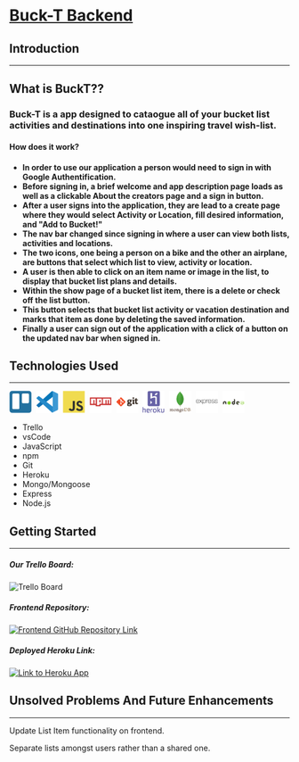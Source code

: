 # <a href="https://buckt-backend.herokuapp.com/">Buck-T Backend</a>


## Introduction
___
<h2>What is BuckT??</h2>

<h3 >
  Buck-T is a app designed to cataogue all of your bucket list activities and destinations into one inspiring travel wish-list.
</h3>
<h4>
  How does it work?
<h4>
<ul >
  <li>In order to use our application a person would need to sign in with Google Authentification.</li>
  <li>Before signing in, a brief welcome and app description page loads as well as a clickable About the creators page and a sign in button.</li>
  <li>After a user signs into the application, they are lead to a create page where they would select Activity or Location, fill desired information, and "Add to Bucket!"</li>
  <li>The nav bar changed since signing in where a user can view both lists, activities and locations.</li>
  <li>The two icons, one being a person on a bike and the other an airplane, are buttons that select which list to view, activity or location.</li>
  <li>A user is then able to click on an item name or image in the list, to display that bucket list plans and details.</li>
  <li>Within the show page of a bucket list item, there is a delete or check off the list button.</li>
  <li>This button selects that bucket list activity or vacation destination and marks that item as done by deleting the saved information.</li>
  <li>Finally a user can sign out of the application with a click of a button on the updated nav bar when signed in.</li>
</ul>


## Technologies Used
___

  <img src="https://github.com/devicons/devicon/blob/master/icons/trello/trello-plain.svg" title="Trello" alt="Trello" width="40" height="40"/>&nbsp;
  <img src="https://github.com/devicons/devicon/blob/master/icons/vscode/vscode-original.svg" title="vsCode" alt="vsCode" width="40" height="40"/>&nbsp;
  <img src="https://github.com/devicons/devicon/blob/master/icons/javascript/javascript-original.svg" title="JavaScript" alt="JavaScript" width="40" height="40"/>&nbsp;
  <img src="https://github.com/devicons/devicon/blob/master/icons/npm/npm-original-wordmark.svg" title="npm" alt="npm" width="40" height="40"/>&nbsp;
  <img src="https://github.com/devicons/devicon/blob/master/icons/git/git-original-wordmark.svg" title="Git" alt="Git" width="40" height="40"/>&nbsp;
  <img src="https://github.com/devicons/devicon/blob/master/icons/heroku/heroku-plain-wordmark.svg" title="Heroku" alt="Heroku" width="40" height="40"/>&nbsp;
  <img src="https://github.com/devicons/devicon/blob/master/icons/mongodb/mongodb-original-wordmark.svg" title="Mongo" alt="Mongo" width="40" height="40"/>&nbsp;
  <img src="https://github.com/devicons/devicon/blob/master/icons/express/express-original-wordmark.svg" title="Express" alt="Express" width="40" height="40"/>&nbsp;
  <img src="https://github.com/devicons/devicon/blob/master/icons/nodejs/nodejs-original-wordmark.svg" title="NodeJS" alt="NodeJS" width="40" height="40"/>&nbsp;
  
  <ul>
    <li>Trello</li>
    <li>vsCode</li>
    <li>JavaScript</li>
    <li>npm</li>
    <li>Git</li>
    <li>Heroku</li>
    <li>Mongo/Mongoose</li>
    <li>Express</li>
    <li>Node.js</li>
  </ul>
  
## Getting Started
___
<h5>Our Trello Board:</h5>
<img src="https://i.imgur.com/gVrGsIu.png" alt="Trello Board" width="30%"/>   <br/>
<h5>Frontend Repository:</h5>
<a href="https://github.com/daydin14/buckT-frontend"><img src="https://img.icons8.com/clouds/344/react.png" alt="Frontend GitHub Repository Link" width="60px"/></a>
<h5>Deployed Heroku Link:</h5>
<a href="https://buckt-backend.herokuapp.com/"><img src="https://img.icons8.com/nolan/344/heroku.png" alt="Link to Heroku App" width="60px"/></a>

## Unsolved Problems And Future Enhancements
___
Update List Item functionality on frontend.

Separate lists amongst users rather than a shared one.


